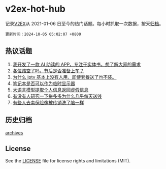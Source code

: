 # v2ex-hot-hub

 记录[V2EX](https://www.v2ex.com/)从 2021-01-06 日至今的热门话题。每小时抓取一次数据，按天[归档](archives)。

`更新时间：2024-10-05 05:02:07 +0800`

## 热议话题

1. [我开发了一款 AI 助读的 APP，专注于实体书，想了解大家的需求](https://www.v2ex.com/t/1077618)
1. [各位踏空了吗，节后是否准备上车？](https://www.v2ex.com/t/1077662)
1. [为什么 iptv 基本上没有人用，即使套餐送了也不装。](https://www.v2ex.com/t/1077677)
1. [笔记本是否可以作为临时显示器](https://www.v2ex.com/t/1077674)
1. [大语言模型提取个人信息返回虚假信息](https://www.v2ex.com/t/1077604)
1. [有没有人研究一下拼多多为什么几乎每天送钱](https://www.v2ex.com/t/1077597)
1. [有些人去卖保险像被传销洗了脑一样](https://www.v2ex.com/t/1077608)

## 历史归档

[archives](archives)

## License

See the [LICENSE](LICENSE) file for license rights and limitations (MIT).
